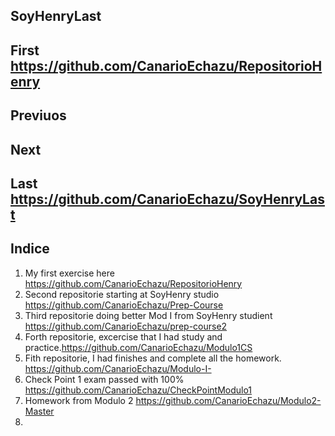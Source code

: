 ## SoyHenryLast

## First https://github.com/CanarioEchazu/RepositorioHenry
## Previuos
## Next
## Last  https://github.com/CanarioEchazu/SoyHenryLast

## Indice
1) My first exercise here https://github.com/CanarioEchazu/RepositorioHenry
2) Second repositorie starting at SoyHenry studio https://github.com/CanarioEchazu/Prep-Course
3) Third repositorie doing better Mod I from SoyHenry studient https://github.com/CanarioEchazu/prep-course2
4) Forth repositorie, excercise that I had study and practice.https://github.com/CanarioEchazu/Modulo1CS
5) Fith repositorie, I had finishes and complete all the homework. https://github.com/CanarioEchazu/Modulo-I-
6) Check Point 1 exam passed with 100% https://github.com/CanarioEchazu/CheckPointModulo1
7) Homework from Modulo 2 https://github.com/CanarioEchazu/Modulo2-Master
8) 
